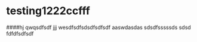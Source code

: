 # testing1222ccfff
####hj
qwqsdfsdf
jjj
wesdfsdfsdsdfsdfsdf
aaswdasdas
sdsdfsssssds
sdsd
fdfdfsdfsdf
